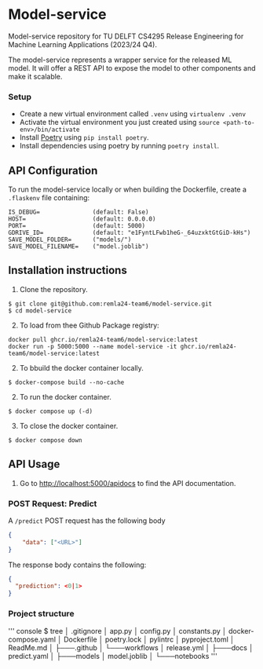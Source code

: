 # Model-service

Model-service repository for TU DELFT CS4295 Release Engineering for Machine Learning Applications (2023/24 Q4).

The model-service represents a wrapper service for the released ML model. It will offer a REST API
to expose the model to other components and make it scalable.

### Setup
- Create a new virtual environment called `.venv` using `virtualenv .venv`
- Activate the virtual environment you just created using `source <path-to-env>/bin/activate`
- Install [Poetry](https://python-poetry.org/docs/) using `pip install poetry`.
- Install dependencies using poetry by running `poetry install`.

## API Configuration
To run the model-service locally or when building the Dockerfile, create a `.flaskenv` file containing:

``` file
IS_DEBUG=               (default: False)
HOST=                   (default: 0.0.0.0)
PORT=                   (default: 5000)
GDRIVE_ID=              (default: "e1FyntLFwb1heG-_64uzxktGtGiD-kHs")
SAVE_MODEL_FOLDER=      ("models/")
SAVE_MODEL_FILENAME=    ("model.joblib")
```

## Installation instructions

1. Clone the repository.

```
$ git clone git@github.com:remla24-team6/model-service.git
$ cd model-service
```

2. To load from thee Github Package registry:

``` console
docker pull ghcr.io/remla24-team6/model-service:latest
docker run -p 5000:5000 --name model-service -it ghcr.io/remla24-team6/model-service:latest
```

2. To bbuild the docker container locally.

```
$ docker-compose build --no-cache
```

2. To run the docker container.

```
$ docker compose up (-d)
```

3. To close the docker container.

```
$ docker compose down
```

## API Usage

1. Go to [http://localhost:5000/apidocs](http://localhost:5000/apidocs) to find the API documentation.

### POST Request: Predict
A `/predict` POST request has the following body 

``` json
{
    "data": ["<URL>"]
}
```
The response body contains the following:

``` json
{
  "prediction": <0|1>
}
```


### Project structure
''' console
$ tree
│   .gitignore
│   app.py
│   config.py
│   constants.py
│   docker-compose.yaml
│   Dockerfile
│   poetry.lock
│   pylintrc
│   pyproject.toml
│   ReadMe.md
│
├───.github
│   └───workflows
│           release.yml
│
├───docs
│       predict.yaml
│
├───models
│       model.joblib
│
└───notebooks
'''